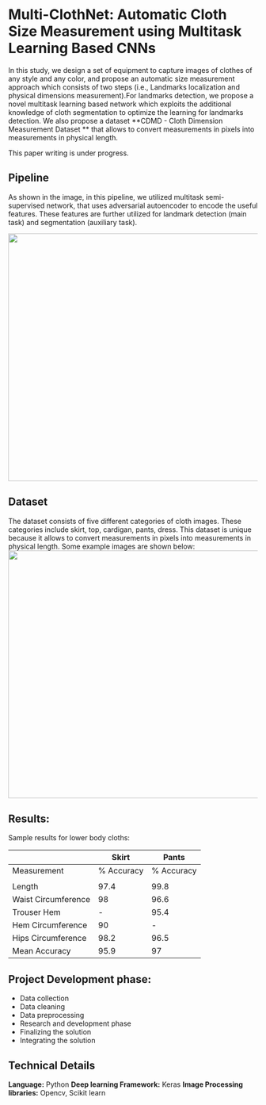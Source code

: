 # Multi-ClothNet: Automatic Cloth Size Measurement using Multitask Learning Based CNNs
In this study, we design a set of equipment to capture images of clothes of any style and any color, and propose an automatic size measurement approach which consists of two steps (i.e., Landmarks localization and physical dimensions measurement).For landmarks detection, we propose a novel multitask learning based network which exploits the additional knowledge of cloth segmentation to optimize the learning for landmarks detection. We also propose a dataset **CDMD - Cloth Dimension Measurement Dataset ** that allows to convert measurements in pixels into measurements in physical length.

This paper writing is under progress.
## Pipeline

As shown in the image, in this pipeline, we utilized multitask semi-supervised network, that uses adversarial autoencoder to encode the useful features. These features are further utilized for landmark detection (main task) and segmentation (auxiliary task).

<img src="https://github.com/Azkarehman/Multi-ClothNet/blob/main/images/complete_mod.png" width="700" height="500">

## Dataset
The dataset consists of five different categories of cloth images. These categories include skirt, top, cardigan, pants, dress. This dataset is unique because it allows to convert measurements in pixels into measurements in physical length. Some example images are shown below:
<img src="https://github.com/Azkarehman/Multi-ClothNet/blob/main/images/Picture2.png" width="1000" height="500">


## Results:
Sample results for lower body cloths:

|                     | Skirt      | Pants      |
|---------------------|------------|------------|
| Measurement         | % Accuracy | % Accuracy |
|                     |            |            |
| Length              | 97.4       | 99.8       |
| Waist Circumference | 98         | 96.6       |
| Trouser Hem         | -          | 95.4       |
| Hem Circumference   | 90         | -          |
| Hips Circumference  | 98.2       | 96.5       |
| Mean Accuracy       | 95.9       | 97         |

## Project Development phase:

 - Data collection 
 - Data cleaning 
 - Data preprocessing  
 - Research and development phase 
 - Finalizing the solution     
 - Integrating the solution
## Technical Details
**Language:** Python
**Deep learning Framework:** Keras
**Image Processing libraries:** Opencv, Scikit learn

